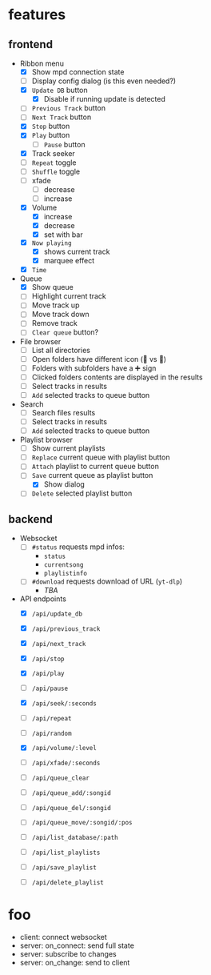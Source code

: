 # features

## frontend

- Ribbon menu
  - [x] Show mpd connection state
  - [ ] Display config dialog (is this even needed?)
  - [x] `Update DB` button
    - [x] Disable if running update is detected
  - [ ] `Previous Track` button
  - [ ] `Next Track` button
  - [x] `Stop` button
  - [x] `Play` button
    - [ ] `Pause` button
  - [x] Track seeker
  - [ ] `Repeat` toggle
  - [ ] `Shuffle` toggle
  - [ ] xfade
    - [ ] decrease
    - [ ] increase
  - [x] Volume 
    - [x] increase
    - [x] decrease
    - [x] set with bar
  - [x] `Now playing`
    - [x] shows current track
    - [x] marquee effect
  - [x] `Time`
- Queue
  - [x] Show queue
  - [ ] Highlight current track
  - [ ] Move track up
  - [ ] Move track down
  - [ ] Remove track
  - [ ] `Clear queue` button?
- File browser
  - [ ] List all directories
  - [ ] Open folders have different icon (📂 vs 📁)
  - [ ] Folders with subfolders have a ➕ sign
  - [ ] Clicked folders contents are displayed in the results
  - [ ] Select tracks in results
  - [ ] `Add` selected tracks to queue button
- Search
  - [ ] Search files results
  - [ ] Select tracks in results
  - [ ] `Add` selected tracks to queue button
- Playlist browser
  - [ ] Show current playlists
  - [ ] `Replace` current queue with playlist button
  - [ ] `Attach` playlist to current queue button
  - [ ] `Save` current queue as playlist button
    - [x] Show dialog
  - [ ] `Delete` selected playlist button
    
## backend

- Websocket
  - [ ] `#status` requests mpd infos:
    - `status` 
    - `currentsong`
    - `playlistinfo`
  - [ ] `#download` requests download of URL (`yt-dlp`)
    - *TBA*
- API endpoints
  - [x] `/api/update_db`
  - [x] `/api/previous_track`
  - [x] `/api/next_track`
  - [x] `/api/stop`
  - [x] `/api/play`
  - [ ] `/api/pause`
  - [x] `/api/seek/:seconds`
  - [ ] `/api/repeat`
  - [ ] `/api/random`
  - [x] `/api/volume/:level`
  - [ ] `/api/xfade/:seconds`
  - [ ] `/api/queue_clear`
  - [ ] `/api/queue_add/:songid`
  - [ ] `/api/queue_del/:songid`
  - [ ] `/api/queue_move/:songid/:pos`
  - [ ] `/api/list_database/:path`
  - [ ] `/api/list_playlists`
  - [ ] `/api/save_playlist`
  - [ ] `/api/delete_playlist`


# foo

- client: connect websocket
- server: on_connect: send full state
- server: subscribe to changes
- server: on_change: send to client

